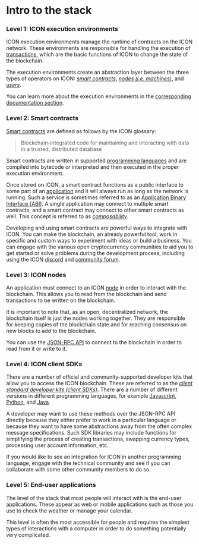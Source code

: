 # Intro to the stack

### Level 1: ICON execution environments <a href="#ethereum-virtual-machine" id="ethereum-virtual-machine"></a>

ICON execution environments manage the runtime of contracts on the ICON network. These environments are responsible for handling the execution of [transactions](../concepts/computational-utilities/transactions.md), which are the basic functions of ICON to change the state of the blockchain.

The execution environments create an abstraction layer between the three types of operators on ICON: [_smart contracts_](smart-contracts/), [_nodes (i.e. machines)_](../concepts/network/), and [_users_](broken-reference).

You can learn more about the execution environments in the [corresponding documentation section](icon-execution-environments/).

### Level 2: Smart contracts <a href="#smart-contracts" id="smart-contracts"></a>

[Smart contracts](https://icon.community/glossary/smart-contract/) are defined as follows by the ICON glossary:

> Blockchain-integrated code for maintaining and interacting with data in a trusted, distributed database

Smart contracts are written in supported [programming languages](smart-contracts/smart-contract-languages.md) and are compiled into bytecode or interpreted and then executed in the proper execution environment.

Once stored on ICON, a smart contract functions as a public interface to some part of an [application](../projects/decentralized-applications-dapps.md) and it will always run as long as the network is running. Such a service is sometimes referred to as an [Application Binary Interface (ABI)](https://icon.community/glossary/abi/). A single application may connect to multiple smart contracts, and a smart contract may connect to other smart contracts as well. This concept is referred to as [_composability_](broken-reference).

Developing and using smart contracts are powerful ways to integrate with ICON. You can make the blockchain, an already powerful tool, work in specific and custom ways to experiment with ideas or build a business. You can engage with the various open cryptocurrency communities to aid you to get started or solve problems during the development process, including using the ICON [discord](https://discord.com/invite/7a75Hf3cFm) and [community forum](https://forum.icon.community/).

### Level 3: ICON nodes <a href="#ethereum-nodes" id="ethereum-nodes"></a>

An application must connect to an ICON [node](../concepts/network/clients.md) in order to interact with the blockchain. This allows you to read from the blockchain and send transactions to be written on the blockchain.

It is important to note that, as an open, decentralized network, the blockchain itself is just the nodes working together. They are responsible for keeping copies of the blockchain state and for reaching consensus on new blocks to add to the blockchain.

You can use the [JSON-RPC API](client-apis/) to connect to the blockchain in order to read from it or write to it.

### Level 4: ICON client SDKs <a href="#ethereum-client-apis" id="ethereum-client-apis"></a>

There are a number of official and community-supported developer kits that allow you to access the ICON blockchain. These are referred to as the [_client standard developer kits (client SDKs)_](broken-reference). There are a number of different versions in different programming languages, for example [Javascript](client-apis/javascript-sdk/), [Python](client-apis/python-sdk/), and [Java](client-apis/java-sdk.md).

A developer may want to use these methods over the JSON-RPC API directly because they either prefer to work in a particular language or because they want to have some abstractions away from the often complex message specifications. Such SDK libraries may include functions for simplifying the process of creating transactions, swapping currency types, processing user account information, etc.

If you would like to see an integration for ICON in another programming language, engage with the technical community and see if you can collaborate with some other community members to do so.

### Level 5: End-user applications <a href="#end-user-applications" id="end-user-applications"></a>

The level of the stack that most people will interact with is the end-user applications. These appear as web or mobile applications such as those you use to check the weather or manage your calendar.

This level is often the most accessible for people and requires the simplest types of interactions with a computer in order to do something potentially very complicated.

